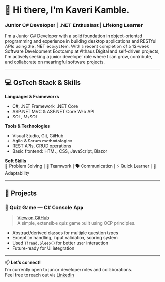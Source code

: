 # 👋 Hi there, I'm Kaveri Kamble.  
### Junior C# Developer | .NET Enthusiast | Lifelong Learner

I'm a Junior C# Developer with a solid foundation in object-oriented programming and experience in building desktop applications and RESTful APIs using the .NET ecosystem. With a recent completion of a 12-week Software Development Bootcamp at Althaus Digital and self-driven projects, I'm actively seeking a junior developer role where I can grow, contribute, and collaborate on meaningful software projects.

---

## 💻 QsTech Stack & Skills

**Languages & Frameworks**  
- C#, .NET Framework, .NET Core  
- ASP.NET MVC & ASP.NET Core Web API  
- SQL, MySQL  

**Tools & Technologies**  
- Visual Studio, Git, GitHub  
- Agile & Scrum methodologies  
- REST APIs, CRUD operations  
- Basic frontend: HTML, CSS, JavaScript, Blazor  

**Soft Skills**  
🧠 Problem Solving | 🤝 Teamwork | 🗣️ Communication | ⚡ Quick Learner | 🌱 Adaptability  

---

## 🚀 Projects

### 🧪 Quiz Game — C# Console App  
> [View on GitHub](#) <!-- https://github.com/KaveriKamble/Quiz-Game -->  
A simple, extensible quiz game built using OOP principles.  
- Abstract/derived classes for multiple question types  
- Exception handling, input validation, scoring system  
- Used `Thread.Sleep()` for better user interaction  
- Future-ready for UI integration  

---

📫 **Let’s connect!**  
I’m currently open to junior developer roles and collaborations.  
Feel free to reach out via [LinkedIn](#) <!-- www.linkedin.com/in/kaveri-kamble-9b11aab0 -->
